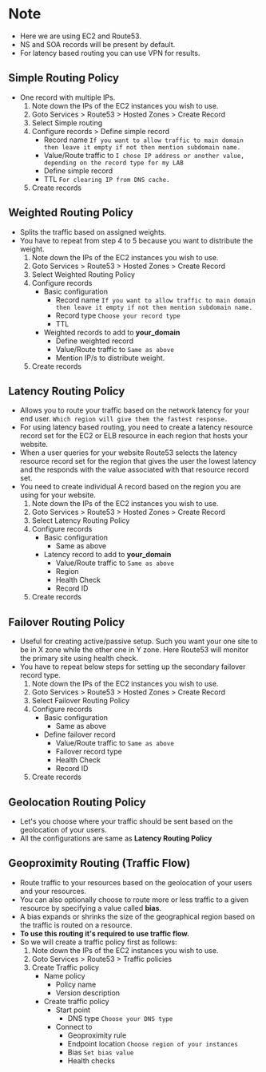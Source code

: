 # Note
* Here we are using EC2 and Route53.  
* NS and SOA records will be present by default.  
* For latency based routing you can use VPN for results.  
## Simple Routing Policy
* One record with multiple IPs.
  1.  Note down the IPs of the EC2 instances you wish to use.
  2.  Goto Services > Route53 > Hosted Zones > Create Record 
  3.  Select Simple routing
  4.  Configure records > Define simple record
      * Record name `If you want to allow traffic to main domain then leave it empty if not then mention subdomain name.`  
      * Value/Route traffic to `I chose IP address or another value, depending on the record type for my LAB`
      * Define simple record
      * TTL `For clearing IP from DNS cache.`  
  5.  Create records  
## Weighted Routing Policy  
* Splits the traffic based on assigned weights.
* You have to repeat from step 4 to 5 because you want to distribute the weight.  
  1.  Note down the IPs of the EC2 instances you wish to use.
  2.  Goto Services > Route53 > Hosted Zones > Create Record 
  3.  Select Weighted Routing Policy
  4.  Configure records
      * Basic configuration
          * Record name `If you want to allow traffic to main domain then leave it empty if not then mention subdomain name.`  
          * Record type `Choose your record type`  
          * TTL    
      * Weighted records to add to **your_domain**  
          * Define weighted record
          * Value/Route traffic to `Same as above `
          * Mention IP/s to distribute weight.
  5.  Create records  
## Latency Routing Policy  
* Allows you to route your traffic based on the network latency for your end user. `Which region will give them the fastest response.`  
* For using latency based routing, you need to create a latency resource record set for the EC2 or ELB resource in each region that hosts your website.  
* When a user queries for your website Route53 selects the latency resource record set for the region that gives the user the lowest latency and the responds with the value associated with that resource record set.  
* You need to create individual A record based on the region you are using for your website.  
  1.  Note down the IPs of the EC2 instances you wish to use.
  2.  Goto Services > Route53 > Hosted Zones > Create Record 
  3.  Select Latency Routing Policy
  4.  Configure records
      * Basic configuration
          * Same as above  
      * Latency record to add to **your_domain**
          * Value/Route traffic to `Same as above `  
          * Region  
          * Health Check  
          * Record ID  
  5.  Create records      
## Failover Routing Policy
* Useful for creating active/passive setup. Such you want your one site to be in X zone while the other one in Y zone. Here Route53 will monitor the primary site using health check.  
* You have to repeat below steps for setting up the secondary failover record type.  
  1.  Note down the IPs of the EC2 instances you wish to use.
  2.  Goto Services > Route53 > Hosted Zones > Create Record 
  3.  Select Failover Routing Policy
  4.  Configure records  
      * Basic configuration
          * Same as above  
      * Define failover record  
          * Value/Route traffic to `Same as above `  
          * Failover record type  
          * Health Check  
          * Record ID  
  5.  Create records

## Geolocation Routing Policy  
* Let's you choose where your traffic should be sent based on the geolocation of your users.
* All the configurations are same as **Latency Routing Policy**

## Geoproximity Routing (Traffic Flow)  
* Route traffic to your resources based on the geolocation of your users and your resources.  
* You can also optionally choose to route more or less traffic to a given resource by specifying a value called **bias**.  
* A bias expands or shrinks the size of the geographical region based on the traffic is routed on a resource.  
* **To use this routing it's required to use traffic flow.**
* So we will create a traffic policy first as follows:
  1.  Note down the IPs of the EC2 instances you wish to use.
  2.  Goto Services > Route53 > Traffic policies  
  3.  Create Traffic policy
      * Name policy
        * Policy name
        * Version description  
      * Create traffic policy  
        * Start point  
          * DNS type `Choose your DNS type`  
        * Connect to  
          * Geoproximity rule  
          * Endpoint location `Choose region of your instances`  
          * Bias `Set bias value`  
          * Health checks
          
